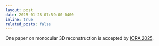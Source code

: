 ```yaml
---
layout: post
date: 2025-01-28 07:59:00-0400
inline: true
related_posts: false
---
```


One paper on monocular 3D reconstruction is accepted by [ICRA 2025](https://2025.ieee-icra.org/).
